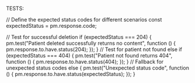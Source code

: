 TESTS:

// Define the expected status codes for different scenarios
const expectedStatus = pm.response.code;

// Test for successful deletion
if (expectedStatus === 204) {
    pm.test("Patient deleted successfully returns no content", function () {
        pm.response.to.have.status(204);
    });
} 
// Test for patient not found
else if (expectedStatus === 404) {
    pm.test("Patient not found returns 404", function () {
        pm.response.to.have.status(404);
    });
} 
// Fallback for unexpected status codes
else {
    pm.test("Unexpected status code", function () {
        pm.response.to.have.status(expectedStatus);
    });
}

